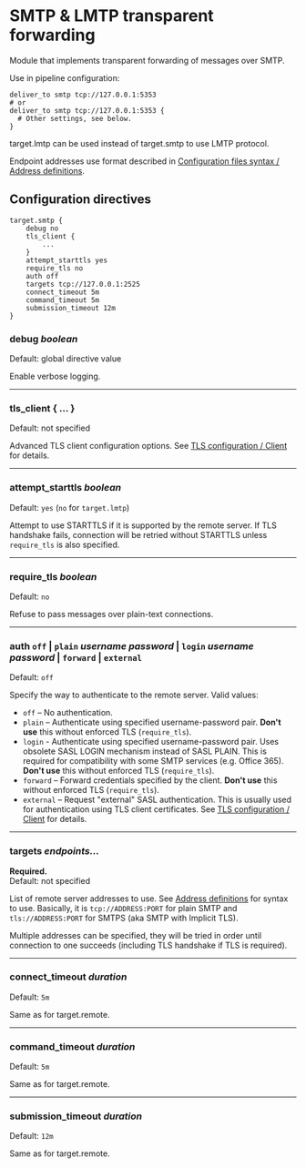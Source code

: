 # SMTP & LMTP transparent forwarding

Module that implements transparent forwarding of messages over SMTP.

Use in pipeline configuration:

```
deliver_to smtp tcp://127.0.0.1:5353
# or
deliver_to smtp tcp://127.0.0.1:5353 {
  # Other settings, see below.
}
```

target.lmtp can be used instead of target.smtp to
use LMTP protocol.

Endpoint addresses use format described in [Configuration files syntax / Address definitions](/reference/config-syntax/#address-definitions).

## Configuration directives

```
target.smtp {
    debug no
    tls_client {
        ...
    }
    attempt_starttls yes
    require_tls no
    auth off
    targets tcp://127.0.0.1:2525
    connect_timeout 5m
    command_timeout 5m
    submission_timeout 12m
}
```

### debug _boolean_
Default: global directive value

Enable verbose logging.

---

### tls_client { ... }
Default: not specified

Advanced TLS client configuration options. See [TLS configuration / Client](/reference/tls/#client) for details.

---

### attempt_starttls _boolean_
Default: `yes` (`no` for `target.lmtp`)

Attempt to use STARTTLS if it is supported by the remote server.
If TLS handshake fails, connection will be retried without STARTTLS
unless `require_tls` is also specified.

---

### require_tls _boolean_
Default: `no`

Refuse to pass messages over plain-text connections.

---

### auth `off` | `plain` _username_ _password_ | `login` _username_ _password_ | `forward`  | `external`
Default: `off`

Specify the way to authenticate to the remote server.
Valid values:

- `off` – No authentication.
- `plain` – Authenticate using specified username-password pair.
  **Don't use** this without enforced TLS (`require_tls`).
- `login` - Authenticate using specified username-password pair.
  Uses obsolete SASL LOGIN mechanism instead of SASL PLAIN.
  This is required for compatibility with some SMTP services (e.g. Office 365).
  **Don't use** this without enforced TLS (`require_tls`).
- `forward` – Forward credentials specified by the client.
  **Don't use** this without enforced TLS (`require_tls`).
- `external` – Request "external" SASL authentication. This is usually used for
  authentication using TLS client certificates. See [TLS configuration / Client](/reference/tls/#client) for details.

---

### targets _endpoints..._
**Required.**<br>
Default: not specified

List of remote server addresses to use. See [Address definitions](/reference/config-syntax/#address-definitions)
for syntax to use.  Basically, it is `tcp://ADDRESS:PORT`
for plain SMTP and `tls://ADDRESS:PORT` for SMTPS (aka SMTP with Implicit
TLS).

Multiple addresses can be specified, they will be tried in order until connection to
one succeeds (including TLS handshake if TLS is required).

---

### connect_timeout _duration_
Default: `5m`

Same as for target.remote.

---

### command_timeout _duration_
Default: `5m`

Same as for target.remote.

---

### submission_timeout _duration_
Default: `12m`

Same as for target.remote.